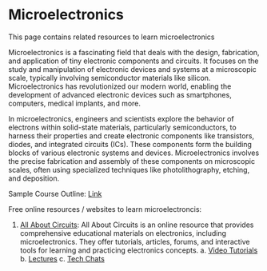 # Microelectronics
This page contains related resources to learn microelectronics


Microelectronics is a fascinating field that deals with the design, fabrication, and application of tiny electronic components and circuits. 
It focuses on the study and manipulation of electronic devices and systems at a microscopic scale, typically involving semiconductor materials like silicon. 
Microelectronics has revolutionized our modern world, enabling the development of advanced electronic devices such as smartphones, computers, medical implants, and more.

In microelectronics, engineers and scientists explore the behavior of electrons within solid-state materials, particularly semiconductors, to harness their properties and create electronic components like transistors, diodes, and integrated circuits (ICs). These components form the building blocks of various electronic systems and devices. Microelectronics involves the precise fabrication and assembly of these components on microscopic scales, often using specialized techniques like photolithography, etching, and deposition.


Sample Course Outline: [Link](https://github.com/yamiversity/Microelectronics/blob/main/Outline)

Free online resources  / websites to learn microelectroncis: 

1. [All About Circuits](https://www.allaboutcircuits.com): 
      All About Circuits is an online resource that provides comprehensive educational materials on electronics, 
      including microelectronics. They offer tutorials, articles, forums, and interactive tools for learning 
      and practicing electronics concepts.
            a. [Video Tutorials](https://www.allaboutcircuits.com/video-tutorials/)
            b. [Lectures](https://www.allaboutcircuits.com/video-lectures/)
            c. [Tech Chats](https://www.allaboutcircuits.com/tech-chats/)
            
